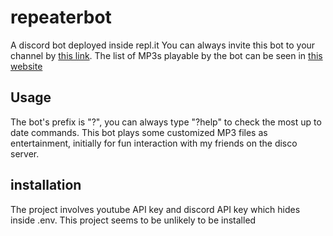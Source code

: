 # repeaterbot

A discord bot deployed inside repl.it
You can always invite this bot to your channel by [this link](https://discord.com/api/oauth2/authorize?client_id=858290202773946368&permissions=8&scope=bot).
The list of MP3s playable by the bot can be seen in [this website](https://repeaterbot.jasonwoo665.repl.co)

## Usage

The bot's prefix is "?", you can always type "?help" to check the most up to date commands.
This bot plays some customized MP3 files as entertainment, initially for fun interaction with my friends on the disco server.

## installation

The project involves youtube API key and discord API key which hides inside .env.  This project seems to be unlikely to be installed
